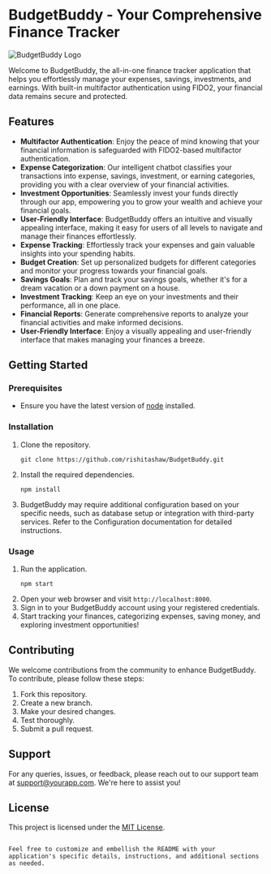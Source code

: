 # BudgetBuddy - Your Comprehensive Finance Tracker

![BudgetBuddy Logo](path_to_logo.png) <!-- Replace "path_to_logo.png" with the actual path to your logo image -->

Welcome to BudgetBuddy, the all-in-one finance tracker application that helps you effortlessly manage your expenses, savings, investments, and earnings. With built-in multifactor authentication using FIDO2, your financial data remains secure and protected.

## Features

- **Multifactor Authentication**: Enjoy the peace of mind knowing that your financial information is safeguarded with FIDO2-based multifactor authentication.
- **Expense Categorization**: Our intelligent chatbot classifies your transactions into expense, savings, investment, or earning categories, providing you with a clear overview of your financial activities.
- **Investment Opportunities**: Seamlessly invest your funds directly through our app, empowering you to grow your wealth and achieve your financial goals.
- **User-Friendly Interface**: BudgetBuddy offers an intuitive and visually appealing interface, making it easy for users of all levels to navigate and manage their finances effortlessly.
- **Expense Tracking**: Effortlessly track your expenses and gain valuable insights into your spending habits.
- **Budget Creation**: Set up personalized budgets for different categories and monitor your progress towards your financial goals.
- **Savings Goals**: Plan and track your savings goals, whether it's for a dream vacation or a down payment on a house.
- **Investment Tracking**: Keep an eye on your investments and their performance, all in one place.
- **Financial Reports**: Generate comprehensive reports to analyze your financial activities and make informed decisions.
- **User-Friendly Interface**: Enjoy a visually appealing and user-friendly interface that makes managing your finances a breeze.

## Getting Started

### Prerequisites

- Ensure you have the latest version of [node](https://nodejs.org) installed.

### Installation

1. Clone the repository.

   ```shell
   git clone https://github.com/rishitashaw/BudgetBuddy.git
   ```

2. Install the required dependencies.

   ```shell
   npm install
   ```

3. BudgetBuddy may require additional configuration based on your specific needs, such as database setup or integration with third-party services. Refer to the Configuration documentation for detailed instructions.

### Usage

1. Run the application.
   ```shell
   npm start
   ```
2. Open your web browser and visit `http://localhost:8000`.
3. Sign in to your BudgetBuddy account using your registered credentials.
4. Start tracking your finances, categorizing expenses, saving money, and exploring investment opportunities!

## Contributing

We welcome contributions from the community to enhance BudgetBuddy. To contribute, please follow these steps:

1. Fork this repository.
2. Create a new branch.
3. Make your desired changes.
4. Test thoroughly.
5. Submit a pull request.

## Support

For any queries, issues, or feedback, please reach out to our support team at [support@yourapp.com](mailto:support@yourapp.com). We're here to assist you!

## License

This project is licensed under the [MIT License](LICENSE).

```

Feel free to customize and embellish the README with your application's specific details, instructions, and additional sections as needed.
```
